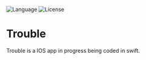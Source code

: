 ![Language](https://img.shields.io/badge/language-Swift%203-orange.svg?style=flat-square)
![License](https://img.shields.io/crates/l/rustc-serialize.svg?style=flat-square)
# Trouble

Trouble is a IOS app in progress being coded in swift.
